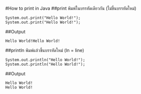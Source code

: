 #How to print in Java
##print พิมพ์ในบรรทัดเดียวกัน (ไม่ขึ้นบรรทัดใหม่)
```
System.out.print("Hello World!");
System.out.print("Hello World!");
```
##Output
```
Hello World!Hello World!
```
##println พิมพ์แล้วขึ้นบรรทัดใหม่ (ln = line)
```
System.out.println("Hello World!");
System.out.println("Hello World!");
```
##Output
```
Hello World!
Hello World!
```

